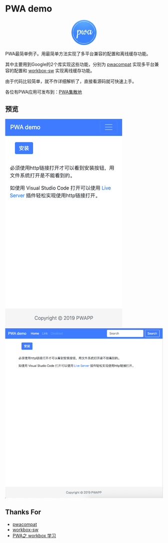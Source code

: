 # PWA demo

<div align="center">
    <img src="images/logo-144.png" width="80"/>
</div>

PWA最简单例子。用最简单方法实现了多平台兼容的配置和离线缓存功能。

其中主要用到Google的2个库实现这些功能，分别为 [pwacompat][pwacompat] 实现多平台兼容的配置和 [workbox-sw][workbox-sw] 实现离线缓存功能。

由于代码比较简单，就不作详细解析了，直接看源码就可快速上手。

各位有PWA应用可发布到：[PWA集散地][pwapp]

## 预览

<img src="art/screenshot_sm.png"/>

<img src="art/screenshot_md.png"/>

## Thanks For

- [pwacompat][pwacompat]
- [workbox-sw][workbox-sw]
- [PWA之 workbox 学习](https://segmentfault.com/a/1190000019281388)

[pwapp]: https://pwapp.net/
[pwacompat]: https://github.com/GoogleChromeLabs/pwacompat/
[workbox-sw]: https://github.com/GoogleChrome/workbox/
